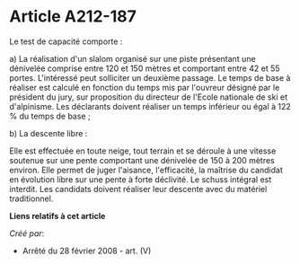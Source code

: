 # Article A212-187

Le test de capacité comporte :

a) La réalisation d'un slalom organisé sur une piste présentant une dénivelée comprise entre 120 et 150 mètres et comportant
entre 42 et 55 portes. L'intéressé peut solliciter un deuxième passage. Le temps de base à réaliser est calculé en fonction
du temps mis par l'ouvreur désigné par le président du jury, sur proposition du directeur de l'Ecole nationale de ski et
d'alpinisme. Les déclarants doivent réaliser un temps inférieur ou égal à 122 % du temps de base ;

b) La descente libre :

Elle est effectuée en toute neige, tout terrain et se déroule à une vitesse soutenue sur une pente comportant une dénivelée
de 150 à 200 mètres environ. Elle permet de juger l'aisance, l'efficacité, la maîtrise du candidat en évolution libre sur une
pente à forte déclivité. Le schuss intégral est interdit. Les candidats doivent réaliser leur descente avec du matériel
traditionnel.

**Liens relatifs à cet article**

_Créé par_:

  - Arrêté du 28 février 2008 - art. (V)
